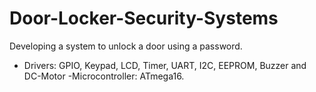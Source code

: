 # Door-Locker-Security-Systems
 Developing a system to unlock a door using a password.
- Drivers: GPIO, Keypad, LCD, Timer, UART, I2C, EEPROM, Buzzer and DC-Motor -Microcontroller: ATmega16.
